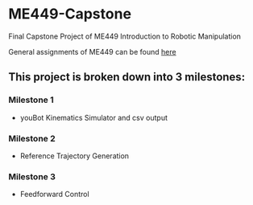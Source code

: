 # ME449-Capstone
Final Capstone Project of ME449 Introduction to Robotic Manipulation

General assignments of ME449 can be found [here](https://github.com/S-odland/ME449-RoboticManipulation)

## This project is broken down into 3 milestones:
### Milestone 1
  * youBot Kinematics Simulator and csv output
### Milestone 2
  * Reference Trajectory Generation
### Milestone 3
  * Feedforward Control
